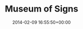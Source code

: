 ---
title:		"Museum of Signs"
type:		"photos"
mediatype:		"upload"
location:		"Berlin, Germany"
date:		"2014-02-09 16:55:50+00:00"
album:		"people"
filename:		"anna-light-museum.md"
series:		"signs-museum"
cl_public_id:		"people/anna-light-museum"
cl_version:		1497005347
format:		"tiff"
bytes:		5683360
width:		2560
height:		1440
colours:
- "#01000E"
- "#020ADF"
- "#020202"
- "#FBF7F0"
- "#2E1F1D"
- "#E1CC92"
- "#1A0F17"
- "#F8F8EB"
- "#736142"
- "#392F1D"
- "#765948"
- "#1D1223"
- "#010189"
- "#0B0202"
- "#1D1431"
- "#08010C"
- "#090107"
- "#785055"
- "#C68F77"
- "#C88088"
exposure_mode:		"Auto"
program:		"Aperture-priority AE"
aperture:		"1.4"
focal_length:		"50.0 mm"
iso:		"1600"
shutter_speed:		"1/1250"
metering:		"Spot"
flash:		"Off, Did not fire"
white_balance:		"Custom"
colour_temp:		"2450"
has_crop:		"false"
orientation:		"Horizontal (normal)"
camera_model:		"NIKON D800"
lens_info:		"0mm f/0"
artist:		"No artist info"
x_resolution:		"300"
y_resolution:		"300"
---